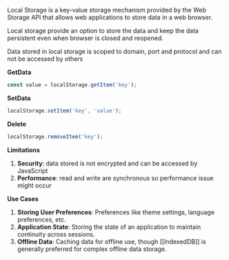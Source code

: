 Local Storage is a key-value storage mechanism provided by the Web Storage API that allows web applications to store data in a web browser.

Local storage provide an option to store the data and keep the data persistent even when browser is closed and reopened. 

Data stored in local storage is scoped to domain, port and protocol and can not be accessed by others

**GetData**
```js
const value = localStorage.getItem('key');
```

**SetData**
```js
localStorage.setItem('key', 'value');
```

**Delete**
```js
localStorage.removeItem('key');
```

**Limitations**

1. **Security**: data stored is not encrypted and can be accessed by JavaScript
2. **Performance**: read and write are synchronous so performance issue might occur

**Use Cases**
1. **Storing User Preferences**: Preferences like theme settings, language preferences, etc.
2. **Application State**: Storing the state of an application to maintain continuity across sessions.
3. **Offline Data**: Caching data for offline use, though [[IndexedDB]] is generally preferred for complex offline data storage.